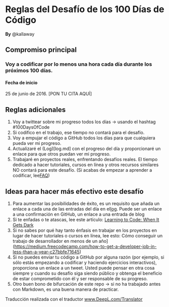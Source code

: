 # Reglas del Desafío de los 100 Días de Código
**By** @kallaway

## Compromiso principal
### Voy a codificar por lo menos una hora cada día durante los próximos 100 días.

#### Fecha de inicio
25 de junio de 2016. [PON TU CITA AQUÍ]

## Reglas adicionales
1. Voy a twittear sobre mi progreso todos los días -> usando el hashtag #100DaysOfCode
2. Si codifico en el trabajo, ese tiempo no contará para el desafío.
3. Voy a empujar el código a GitHub todos los días para que cualquiera pueda ver mi progreso.
4. Actualizaré el (Log)[log.md] con el progreso del día y proporcionaré un enlace para que otros puedan ver mi progreso.
5. Trabajaré en proyectos reales, enfrentando desafíos reales. El tiempo dedicado a hacer tutoriales, cursos en línea y otros recursos similares NO contará para este desafío. (Si acabas de empezar a aprender a codificar, lee[FAQ](FAQ.md))


## Ideas para hacer más efectivo este desafío
1. Para aumentar las posibilidades de éxito, es un requisito que añada un enlace a cada una de las entradas del día en el[log](log.md). Puede ser un enlace a una confirmación en GitHub, un enlace a una entrada de blog
2. Si te enfadas o te atascas, lee este artículo: [Learning to Code: When It Gets Dark](https://medium.freecodecamp.com/learning-to-code-when-it-gets-dark-e485edfb58fd)
3. Si no sabes por qué hay tanto énfasis en trabajar en los proyectos en lugar de hacer tutoriales o cursos en línea, lee esto: Cómo conseguir un trabajo de desarrollador en menos de un año] (https://medium.freecodecamp.com/how-to-get-a-developer-job-in-less-than-a-year-c27bbfe71645)
4. Si no puedes enviar tu código a GitHub por alguna razón (por ejemplo, si sólo estás empezando a codificar y haciendo ejercicios interactivos), proporciona un enlace a un tweet. Usted puede pensar en otra cosa siempre y cuando su desafío siga siendo público y obtenga el beneficio de estar comprometido con él y ser responsable de su progreso.
5. Otro buen bono de bifurcación de este repo -> si no ha trabajado antes con Markdown, es una buena manera de practicar.


Traducción realizada con el traductor www.DeepL.com/Translator